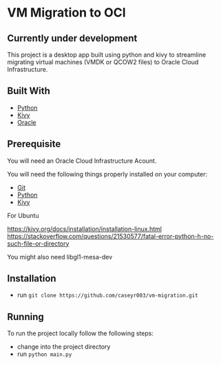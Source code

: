 # VM Migration to OCI

## Currently under development

This project is a desktop app built using python and kivy to streamline migrating
virtual machines (VMDK or QCOW2 files) to Oracle Cloud Infrastructure.

## Built With

* [Python](https://www.python.org/)
* [Kivy](https://kivy.org/)
* [Oracle]()

## Prerequisite

You will need an Oracle Cloud Infrastructure Acount.

You will need the following things properly installed on your computer:

* [Git](http://git-scm.com/)
* [Python](https://www.python.org/)
* [Kivy](https://kivy.org/)


For Ubuntu 

https://kivy.org/docs/installation/installation-linux.html
https://stackoverflow.com/questions/21530577/fatal-error-python-h-no-such-file-or-directory

You might also need libgl1-mesa-dev

## Installation

* run `git clone https://github.com/caseyr003/vm-migration.git`

## Running

To run the project locally follow the following steps:

* change into the project directory
* run `python main.py`

